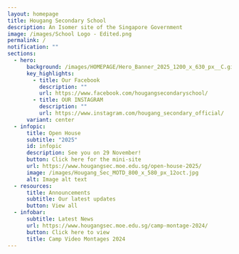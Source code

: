 ```yaml
---
layout: homepage
title: Hougang Secondary School
description: An Isomer site of the Singapore Government
image: /images/School Logo - Edited.png
permalink: /
notification: ""
sections:
  - hero:
      background: /images/HOMEPAGE/Hero_Banner_2025_1200_x_630_px__C.gif
      key_highlights:
        - title: Our Facebook
          description: ""
          url: https://www.facebook.com/hougangsecondaryschool/
        - title: OUR INSTAGRAM
          description: ""
          url: https://www.instagram.com/hougang_secondary_official/
      variant: center
  - infopic:
      title: Open House
      subtitle: "2025"
      id: infopic
      description: See you on 29 November!
      button: Click here for the mini-site
      url: https://www.hougangsec.moe.edu.sg/open-house-2025/
      image: /images/Hougang_Sec_MOTD_800_x_580_px_12oct.jpg
      alt: Image alt text
  - resources:
      title: Announcements
      subtitle: Our latest updates
      button: View all
  - infobar:
      subtitle: Latest News
      url: https://www.hougangsec.moe.edu.sg/camp-montage-2024/
      button: Click here to view
      title: Camp Video Montages 2024
---
```

